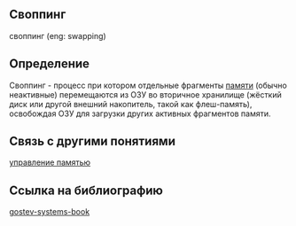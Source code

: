 ## Своппинг
своппинг (eng: swapping) 

## Определение
Своппинг -  процесс при котором отдельные фрагменты [памяти](https://github.com/vernikkkkkkkkkkkkkkkkkkk/concept_new/blob/main/concept/memory.md) (обычно неактивные) перемещаются из ОЗУ во вторичное хранилище (жёсткий диск или другой внешний накопитель, такой как флеш-память), освобождая ОЗУ для загрузки других активных фрагментов памяти.

## Связь с другими понятиями
[управление памятью](https://github.com/vernikkkkkkkkkkkkkkkkkkk/concept_new/blob/main/concept/memory%20management.md)
## Cсылка на библиографию
[gostev-systems-book](https://github.com/vernikkkkkkkkkkkkkkkkkkk/concept_new/blob/main/bibliography/gostev-systems-book.md)
